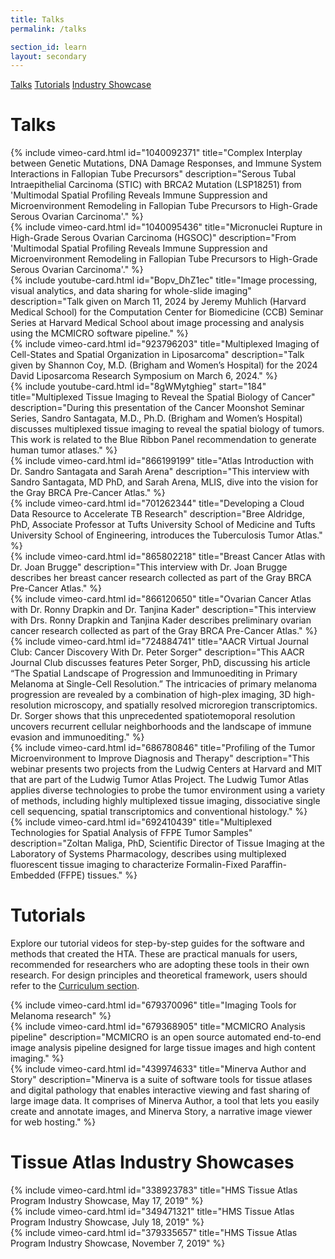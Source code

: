 ```yaml
---
title: Talks
permalink: /talks

section_id: learn
layout: secondary
---
```

<a href="#talks" class="button">Talks</a>
<a href="#tutorials" class="button">Tutorials</a>
<a href="#tissue-atlas-industry-showcases" class="button">Industry Showcase</a>

# Talks
<div class="row mb-4">
  <div class="col-md-6 mb-4">
    {% include vimeo-card.html id="1040092371" title="Complex Interplay between Genetic Mutations, DNA Damage Responses, and Immune System Interactions in Fallopian Tube Precursors" description="Serous Tubal Intraepithelial Carcinoma (STIC) with BRCA2 Mutation (LSP18251) from 'Multimodal Spatial Profiling Reveals Immune Suppression and Microenvironment Remodeling in Fallopian Tube Precursors to High-Grade Serous Ovarian Carcinoma'." %}
    </div>
  <div class="col-md-6 mb-4">
    {% include vimeo-card.html id="1040095436" title="Micronuclei Rupture in High-Grade Serous Ovarian Carcinoma (HGSOC)" description="From 'Multimodal Spatial Profiling Reveals Immune Suppression and Microenvironment Remodeling in Fallopian Tube Precursors to High-Grade Serous Ovarian Carcinoma'." %}
    </div>
  <div class="col-md-6 mb-4">
    {% include youtube-card.html id="Bopv_DhZ1ec" title="Image processing, visual analytics, and data sharing for whole-slide imaging" description="Talk given on March 11, 2024 by Jeremy Muhlich (Harvard Medical School) for the Computation Center for Biomedicine (CCB) Seminar Series at Harvard Medical School about image processing and analysis using the MCMICRO software pipeline." %}
    </div>
  <div class="col-md-6 mb-4">
    {% include vimeo-card.html id="923796203" title="Multiplexed Imaging of Cell-States and Spatial Organization in Liposarcoma" description="Talk given by Shannon Coy, M.D. (Brigham and Women’s Hospital) for the 2024 David Liposarcoma Research Symposium on March 6, 2024." %}
  </div>
  <div class="col-md-6 mb-4">
    {% include youtube-card.html id="8gWMytghieg" start="184" title="Multiplexed Tissue Imaging to Reveal the Spatial Biology of Cancer" description="During this presentation of the Cancer Moonshot Seminar Series, Sandro Santagata, M.D., Ph.D. (Brigham and Women’s Hospital) discusses multiplexed tissue imaging to reveal the spatial biology of tumors. This work is related to the Blue Ribbon Panel recommendation to generate human tumor atlases." %}
  </div>
  <div class="col-md-6 mb-4">
    {% include vimeo-card.html id="866199199" title="Atlas Introduction with Dr. Sandro Santagata and Sarah Arena" description="This interview with Sandro Santagata, MD PhD, and Sarah Arena, MLIS, dive into the vision for the Gray BRCA Pre-Cancer Atlas." %}
  </div>
  <div class="col-md-6 mb-4">
    {% include vimeo-card.html id="701262344" title="Developing a Cloud Data Resource to Accelerate TB Research" description="Bree Aldridge, PhD, Associate Professor at Tufts University School of Medicine and Tufts University School of Engineering, introduces the Tuberculosis Tumor Atlas." %}
  </div>
  <div class="col-md-6 mb-4">
    {% include vimeo-card.html id="865802218" title="Breast Cancer Atlas with Dr. Joan Brugge" description="This interview with Dr. Joan Brugge describes her breast cancer research collected as part of the Gray BRCA Pre-Cancer Atlas." %}
  </div>
  <div class="col-md-6 mb-4">
    {% include vimeo-card.html id="866120650" title="Ovarian Cancer Atlas with Dr. Ronny Drapkin and Dr. Tanjina Kader" description="This interview with Drs. Ronny Drapkin and Tanjina Kader describes preliminary ovarian cancer research collected as part of the Gray BRCA Pre-Cancer Atlas." %}
  </div>
  <div class="col-md-6 mb-4">
    {% include vimeo-card.html id="724884741" title="AACR Virtual Journal Club: Cancer Discovery With Dr. Peter Sorger" description="This AACR Journal Club discusses features Peter Sorger, PhD, discussing his article “The Spatial Landscape of Progression and Immunoediting in Primary Melanoma at Single-Cell Resolution.” The intricacies of primary melanoma progression are revealed by a combination of high-plex imaging, 3D high-resolution microscopy, and spatially resolved microregion transcriptomics. Dr. Sorger shows that this unprecedented spatiotemoporal resolution uncovers recurrent cellular neighborhoods and the landscape of immune evasion and immunoediting." %}
  </div>
  <div class="col-md-6 mb-4">
    {% include vimeo-card.html id="686780846" title="Profiling of the Tumor Microenvironment to Improve Diagnosis and Therapy" description="This webinar presents two projects from the Ludwig Centers at Harvard and MIT that are part of the Ludwig Tumor Atlas Project. The Ludwig Tumor Atlas applies diverse technologies to probe the tumor environment using a variety of methods, including highly multiplexed tissue imaging, dissociative single cell sequencing, spatial transcriptomics and conventional histology." %}
  </div>
  <div class="col-md-6 mb-4">
    {% include vimeo-card.html id="692410439" title="Multiplexed Technologies for Spatial Analysis of FFPE Tumor Samples" description="Zoltan Maliga, PhD, Scientific Director of Tissue Imaging at the Laboratory of Systems Pharmacology, describes using multiplexed fluorescent tissue imaging to characterize Formalin-Fixed Paraffin-Embedded (FFPE) tissues." %}
  </div>
</div>

# Tutorials
Explore our tutorial videos for step-by-step guides for the software and methods that created the HTA. These are practical manuals for users, recommended for researchers who are adopting these tools in their own research. For design principles and theoretical framework, users should refer to the [Curriculum section](/curriculum).

<div class="row mb-4">
  <div class="col-md-6 mb-4">
    {% include vimeo-card.html id="679370096" title="Imaging Tools for Melanoma research" %}
  </div>
  <div class="col-md-6 mb-4">
    {% include vimeo-card.html id="679368905" title="MCMICRO Analysis pipeline" description="MCMICRO is an open source automated end-to-end image analysis pipeline designed for large tissue images and high content imaging." %}
  </div>
  <div class="col-md-6 mb-4">
    {% include vimeo-card.html id="439974633" title="Minerva Author and Story" description="Minerva is a suite of software tools for tissue atlases and digital pathology that enables interactive viewing and fast sharing of large image data. It comprises of Minerva Author, a tool that lets you easily create and annotate images, and Minerva Story, a narrative image viewer for web hosting." %}
  </div>
</div>


# Tissue Atlas Industry Showcases

<div class="row mb-4">
  <div class="col-md-6 mb-4">
    {% include vimeo-card.html id="338923783" title="HMS Tissue Atlas Program Industry Showcase, May 17, 2019" %}
  </div>
  <div class="col-md-6 mb-4">
    {% include vimeo-card.html id="349471321" title="HMS Tissue Atlas Program Industry Showcase, July 18, 2019" %}
  </div>
  <div class="col-md-6 mb-4">
    {% include vimeo-card.html id="379335657" title="HMS Tissue Atlas Program Industry Showcase, November 7, 2019" %}
  </div>
</div>
